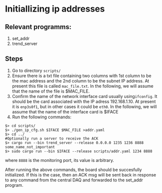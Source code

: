 # Initiallizing ip addresses

## Relevant programms:
1. set_addr
2. trend_server


## Steps
1. Go to directory ```scripts/```
2. Ensure there is a txt file containing two columns with 1st column to be the mac address and the 2nd column to be the subnet IP address. At present this file is called ```mac_file.txt```. In the following, we will assume that the name of the file is $MAC_FILE.
3. Confirm the name of the network interface card usually using```ifconfig```. It should be the card associated with the IP adress 192.168.1.10. At present it is ```enp3s0f1```, but in other cases it could be ```eth0```. In the following, we will assume that the name of the interface card is $IFACE
4. Run the following commands:
```
$> cd scripts/
$> ./gen_ip_cfg.sh $IFACE $MAC_FILE >addr.yaml
$> cd ../
#Optionally run a server to receive the ACK
$> cargo run --bin trend_server --release 0.0.0.0 1235 1236 8888 some_name_not_important
$> sudo cargo run --bin $IFACE --release scripts/addr.yaml 1234 8888
```

where ```8888``` is the monitoring port, its value is arbitrary.

After running the above commands, the board should be succesfully initialized. If this is the case, then an ACK msg will be sent back in response to any command from the central DAQ and forwarded to the set_addr program.
